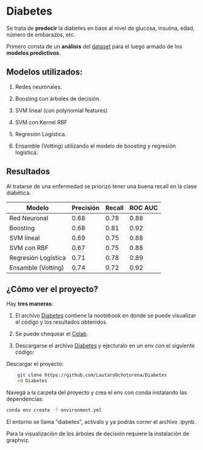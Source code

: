 # Diabetes
Se trata de **predecir** la diabetes en base al nivel de glucosa, insulina, edad, número de embarazos, etc.

Primero consta de un **análisis** del [dataset](https://github.com/LautaroOchotorena/Diabetes/blob/master/diabetes.csv) para el luego armado de los **modelos predictivos**.

## Modelos utilizados:

1. Redes neuronales.

2. Boosting con árboles de decisión.

3. SVM lineal (con polynomial features)

4. SVM con Kernel RBF

5. Regresión Logística.

6. Ensamble (Votting) utilizando el modelo de boosting y regresión logística.

## Resultados

Al tratarse de una enfermedad se priorizó tener una buena recall en la clase diabética.

| Modelo       | Precisión | Recall | ROC AUC |
|--------------|--------|-----------|---------|
| Red Neuronal    | 0.68   | 0.78      | 0.88    |
| Boosting     | 0.68   | 0.81      | 0.92    |
| SVM lineal     | 0.69  | 0.75      | 0.88    |
| SVM con RBF     | 0.67   | 0.75      | 0.88    |
| Regresión Logística     | 0.71   | 0.78      | 0.89    |
| Ensamble (Votting)     | 0.74   | 0.72      | 0.92    |

## ¿Cómo ver el proyecto?

Hay **tres maneras**:

1. El archivo [Diabetes](https://github.com/LautaroOchotorena/Diabetes/blob/master/Diabetes.ipynb) contiene la nootebook en donde se puede visualizar el código y los resultados obtenidos.

2. Se puede chequear el [Colab](https://colab.research.google.com/drive/1POTSqMkTs5cnioWX-Asejc1yMX1R39QO?usp=sharing).

3. Descargarse el archivo [Diabetes](https://github.com/LautaroOchotorena/Diabetes/blob/master/Diabetes.ipynb) y ejecturalo en un env con el siguiente código:

Descargar el proyecto:

```bash
    git clone https://github.com/LautaroOchotorena/Diabetes
    cd Diabetes
```

Navegá a la carpeta del proyecto y crea el env con conda instalando las dependencias:

```bash
conda env create -f environment.yml
```

El entorno se llama "diabetes", actívalo y ya podrás correr el archivo .ipynb.

Para la visualización de los árboles de decisión requiere la instalación de graphviz.